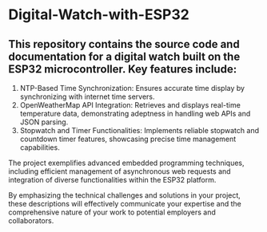 # Digital-Watch-with-ESP32
## This repository contains the source code and documentation for a digital watch built on the ESP32 microcontroller. Key features include:

1. NTP-Based Time Synchronization: Ensures accurate time display by synchronizing with internet time servers.
2. OpenWeatherMap API Integration: Retrieves and displays real-time temperature data, demonstrating adeptness in handling web APIs and JSON parsing.
3. Stopwatch and Timer Functionalities: Implements reliable stopwatch and countdown timer features, showcasing precise time management capabilities.

The project exemplifies advanced embedded programming techniques, including efficient management of asynchronous web requests and integration of diverse functionalities within the ESP32 platform.

By emphasizing the technical challenges and solutions in your project, these descriptions will effectively communicate your expertise and the comprehensive nature of your work to potential employers and collaborators.
